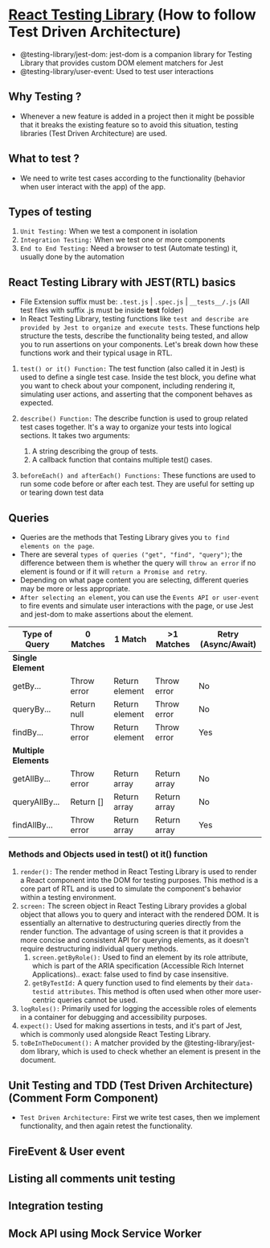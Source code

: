 # [React Testing Library](https://testing-library.com/docs/) (How to follow Test Driven Architecture)

- @testing-library/jest-dom: jest-dom is a companion library for Testing Library that provides custom DOM element matchers for Jest
- @testing-library/user-event: Used to test user interactions

## Why Testing ?

- Whenever a new feature is added in a project then it might be possible that it breaks the existing feature so to avoid this situation, testing libraries (Test Driven Architecture) are used.

## What to test ?

- We need to write test cases according to the functionality (behavior when user interact with the app) of the app.

## Types of testing

1. `Unit Testing:` When we test a component in isolation
2. `Integration Testing:` When we test one or more components
3. `End to End Testing:` Need a browser to test (Automate testing) it, usually done by the automation

## React Testing Library with JEST(RTL) basics

- File Extension suffix must be: `.test.js` | `.spec.js` | `__tests__/.js` (All test files with suffix .js must be inside **test** folder)
- In React Testing Library, testing functions like `test and describe are provided by Jest to organize and execute tests`. These functions help structure the tests, describe the functionality being tested, and allow you to run assertions on your components. Let's break down how these functions work and their typical usage in RTL.

1. `test() or it() Function:` The test function (also called it in Jest) is used to define a single test case. Inside the test block, you define what you want to check about your component, including rendering it, simulating user actions, and asserting that the component behaves as expected.

2. `describe() Function:` The describe function is used to group related test cases together. It's a way to organize your tests into logical sections. It takes two arguments:

   1. A string describing the group of tests.
   2. A callback function that contains multiple test() cases.

3. `beforeEach() and afterEach() Functions:` These functions are used to run some code before or after each test. They are useful for setting up or tearing down test data

## Queries

- Queries are the methods that Testing Library gives you `to find elements on the page`.
- There are several `types of queries ("get", "find", "query")`; the difference between them is whether the query will `throw an error` if no element is found or if it will `return a Promise and retry`.
- Depending on what page content you are selecting, different queries may be more or less appropriate.
- `After selecting an element`, you can use the `Events API or user-event` to fire events and simulate user interactions with the page, or use Jest and jest-dom to make assertions about the element.

| Type of Query         | 0 Matches   | 1 Match        | >1 Matches   | Retry (Async/Await) |
| --------------------- | ----------- | -------------- | ------------ | ------------------- |
| **Single Element**    |             |                |              |                     |
| getBy...              | Throw error | Return element | Throw error  | No                  |
| queryBy...            | Return null | Return element | Throw error  | No                  |
| findBy...             | Throw error | Return element | Throw error  | Yes                 |
| **Multiple Elements** |             |                |              |                     |
| getAllBy...           | Throw error | Return array   | Return array | No                  |
| queryAllBy...         | Return []   | Return array   | Return array | No                  |
| findAllBy...          | Throw error | Return array   | Return array | Yes                 |

### Methods and Objects used in test() ot it() function

1. `render():` The render method in React Testing Library is used to render a React component into the DOM for testing purposes. This method is a core part of RTL and is used to simulate the component's behavior within a testing environment.
2. `screen:` The screen object in React Testing Library provides a global object that allows you to query and interact with the rendered DOM. It is essentially an alternative to destructuring queries directly from the render function. The advantage of using screen is that it provides a more concise and consistent API for querying elements, as it doesn't require destructuring individual query methods.
   1. `screen.getByRole():` Used to find an element by its role attribute, which is part of the ARIA specification (Accessible Rich Internet Applications).. exact: false used to find by case insensitive.
   2. `getByTestId:` A query function used to find elements by their `data-testid attributes`. This method is often used when other more user-centric queries cannot be used.
3. `logRoles():` Primarily used for logging the accessible roles of elements in a container for debugging and accessibility purposes.
4. `expect():` Used for making assertions in tests, and it's part of Jest, which is commonly used alongside React Testing Library.
5. `toBeInTheDocument():` A matcher provided by the @testing-library/jest-dom library, which is used to check whether an element is present in the document.

## Unit Testing and TDD (Test Driven Architecture) (Comment Form Component)

- `Test Driven Architecture:` First we write test cases, then we implement functionality, and then again retest the functionality.

## FireEvent & User event

## Listing all comments unit testing

## Integration testing

## Mock API using Mock Service Worker
